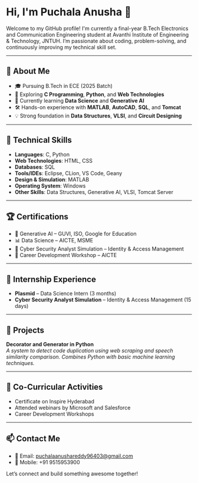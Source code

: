# Hi, I'm Puchala Anusha 👋
Welcome to my GitHub profile! I'm currently a final-year B.Tech Electronics and Communication Engineering student at Avanthi Institute of Engineering & Technology, JNTUH. I’m passionate about coding, problem-solving, and continuously improving my technical skill set.

---

## 🚀 About Me

- 🎓 Pursuing B.Tech in ECE (2025 Batch)
- 🔭 Exploring **C Programming**, **Python**, and **Web Technologies**
- 🌱 Currently learning **Data Science** and **Generative AI**
- 🛠️ Hands-on experience with **MATLAB**, **AutoCAD**, **SQL**, and **Tomcat**
- 💡 Strong foundation in **Data Structures**, **VLSI**, and **Circuit Designing**

---

## 🧠 Technical Skills

- **Languages**: C, Python  
- **Web Technologies**: HTML, CSS  
- **Databases**: SQL  
- **Tools/IDEs**: Eclipse, CLion, VS Code, Geany  
- **Design & Simulation**: MATLAB
- **Operating System**: Windows  
- **Other Skills**: Data Structures, Generative AI, VLSI, Tomcat Server

---

## 🏆 Certifications

- 🧠 Generative AI – GUVI, ISO, Google for Education  
- 📊 Data Science – AICTE, MSME  
- 🧰 Cyber Security Analyst Simulation – Identity & Access Management  
- 🚀 Career Development Workshop – AICTE  

---

## 💼 Internship Experience

- **Plasmid** – Data Science Intern (3 months)  
- **Cyber Security Analyst Simulation** – Identity & Access Management (15 days)

---

## 📌 Projects

**Decorator and Generator in Python**  
*A system to detect code duplication using web scraping and speech similarity comparison. Combines Python with basic machine learning techniques.*

---

## 🎤 Co-Curricular Activities

- Certificate on Inspire Hyderabad
- Attended webinars by Microsoft and Salesforce
- Career Development Workshops

---

## 📫 Contact Me

- 📧 Email: puchalaanushareddy96403@gmail.com  
- 📱 Mobile: +91 9515953900  

Let’s connect and build something awesome together!

